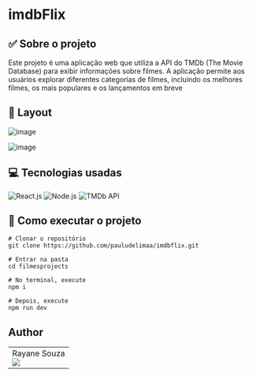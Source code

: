 # imdbFlix

## ✅ Sobre o projeto

Este projeto é uma aplicação web que utiliza a API do TMDb (The Movie Database) para exibir informações sobre filmes. A aplicação permite aos usuários explorar diferentes categorias de filmes, incluindo os melhores filmes, os mais populares e os lançamentos em breve

## 🔗 Layout
![image](https://github.com/user-attachments/assets/ef57b466-77c1-4e31-8f3b-8bbeb599bd6f)

![image](https://github.com/user-attachments/assets/196e1f64-47ab-43e7-a8d0-6c0c2b29329d)


## 💻 Tecnologias usadas

![React.js](https://img.shields.io/badge/-React.js-0D1117?style=for-the-badge&logo=react&logoColor=61DAFB&labelColor=0D1117)
![Node.js](https://img.shields.io/badge/-Node.js-0D1117?style=for-the-badge&logo=node.js&logoColor=339933&labelColor=0D1117)
![TMDb API](https://img.shields.io/badge/TMDb_API-000000?style=for-the-badge&logo=tmdb&logoColor=03A9F4&labelColor=000000)



## 📌 Como executar o projeto

```
# Clonar o repositório
git clone https://github.com/pauludelimaa/imdbflix.git

# Entrar na pasta
cd filmesprojects

# No terminal, execute 
npm i

# Depois, execute 
npm run dev

```
## Author

<table>
  <tr>
    <td>
      Rayane Souza<br>
      <a href="https://www.linkedin.com/in/paulo-a-santos-60ab17312/" target="_blank">
        <img src="https://img.shields.io/badge/LinkedIn-0077B5?style=for-the-badge&logo=linkedin&logoColor=white" target="_blank">
      </a>
    </td>
    
</table>
